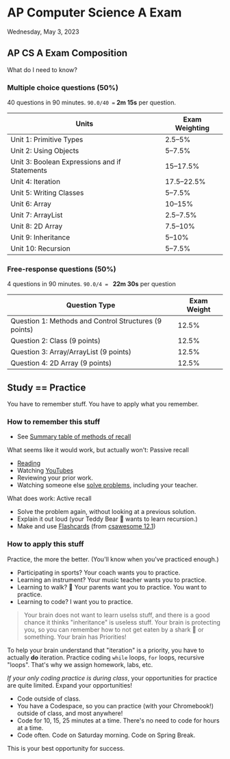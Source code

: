# AP Computer Science A Exam

Wednesday, May 3, 2023

## AP CS A Exam Composition

What do I need to know?

### Multiple choice questions (50%)

40 questions in 90 minutes. `90.0/40 =` **2m 15s** per question.

| Units                                         | Exam Weighting |
| --------------------------------------------- | -------------- |
| Unit 1: Primitive Types                       | 2.5–5%         |
| Unit 2: Using Objects                         | 5–7.5%         |
| Unit 3: Boolean Expressions and if Statements | 15–17.5%       |
| Unit 4: Iteration                             | 17.5–22.5%     |
| Unit 5: Writing Classes                       | 5–7.5%         |
| Unit 6: Array                                 | 10–15%         |
| Unit 7: ArrayList                             | 2.5–7.5%       |
| Unit 8: 2D Array                              | 7.5–10%        |
| Unit 9: Inheritance                           | 5–10%          |
| Unit 10: Recursion                            | 5–7.5%         |

### Free-response questions (50%)

4 questions in 90 minutes. `90.0/4 = ` **22m 30s** per question

| Question Type                                         | Exam Weight |
| ----------------------------------------------------- | ----------- |
| Question 1: Methods and Control Structures (9 points) | 12.5%       |
| Question 2: Class (9 points)                          | 12.5%       |
| Question 3: Array/ArrayList (9 points)                | 12.5%       |
| Question 4: 2D Array (9 points)                       | 12.5%       |

## Study == Practice

You have to remember stuff.
You have to apply what you remember.

### How to remember this stuff

- See [Summary table of methods of recall](https://learning.subwiki.org/wiki/Summary_table_of_methods_of_recall)

What seems like it would work, but actually won't: Passive recall

- [Reading](https://runestone.academy/ns/books/published/csawesome/index.html)
- Watching [YouTubes](https://www.youtube.com/watch?v=pTAda7qU4LY)
- Reviewing your prior work.
- Watching someone else [solve problems](https://junilearning.com/blog/college-and-career/apcsa-2020-exam-sample-question-1-tutorial/), including your teacher.

What does work: Active recall

- Solve the problem again, without looking at a previous solution.
- Explain it out loud (your Teddy Bear 🧸 wants to learn recursion.)
- Make and use [Flashcards](http://www.supercs.net/wp-content/uploads/2016/01/AP-Flash_Cards_DOVI.pdf) (from [csawesome 12.1](https://runestone.academy/ns/books/published/csawesome/Tests/toctree.html))

### How to apply this stuff

Practice, the more the better. (You'll know when you've practiced enough.)

- Participating in sports? Your coach wants you to practice.
- Learning an instrument? Your music teacher wants you to practice.
- Learning to walk? 👶 Your parents want you to practice. You want to practice.
- Learning to code? I want you to practice.

> Your brain does not want to learn uselss stuff, and there is a good chance it thinks "inheritance" is useless stuff. Your brain is protecting you, so you can remember how to not get eaten by a shark 🦈 or something. Your brain has Priorities!

To help your brain understand that "iteration" is a priority, you have to actually **do** iteration. Practice coding `while` loops, `for` loops, recursive "loops". That's why we assign homework, labs, etc.

_If your only coding practice is during class_, your opportunities for practice are quite limited. Expand your opportunities!

- Code outside of class.
- You have a Codespace, so you can practice (with your Chromebook!) outside of class, and most anywhere!
- Code for 10, 15, 25 minutes at a time. There's no need to code for hours at a time.
- Code often. Code on Saturday morning. Code on Spring Break.

This is your best opportunity for success.
